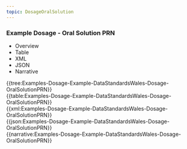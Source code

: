 ```yaml
---
topic: DosageOralSolution
---
```


### Example Dosage - Oral Solution PRN

<div class="tab-wrap">
  <ul class="tab-head">
    <li class="tablink" onclick="openCity(this,'tabtree')" data-target="tabtree">
      Overview
    </li>
    <li class="tablink" onclick="openCity(this,'tabtable')" data-target="tabtable">
      Table
    </li>
    <li class="tablink tab-active" onclick="openCity(this,'tabxml')" data-target="tabxml">
      XML
    </li>    
    <li class="tablink" onclick="openCity(this,'tabjson')" data-target="tabjson">
      JSON
    </li>    
    <li class="tablink" onclick="openCity(this,'tabnarrative')" data-target="tabnarrative">
      Narrative
    </li>
  </ul>
  <div class="tab-main">
    <div id="tabtree" class="tabcontent">
      {{tree:Examples-Dosage-Example-DataStandardsWales-Dosage-OralSolutionPRN}}
    </div>
    <div id="tabtable" class="tabcontent">
      {{table:Examples-Dosage-Example-DataStandardsWales-Dosage-OralSolutionPRN}}
    </div>       
    <div id="tabxml" class="tabcontent active">      
      {{xml:Examples-Dosage-Example-DataStandardsWales-Dosage-OralSolutionPRN}}
    </div>
    <div id="tabjson" class="tabcontent">
      {{json:Examples-Dosage-Example-DataStandardsWales-Dosage-OralSolutionPRN}}
    </div>       
    <div id="tabnarrative" class="tabcontent">
      {{narrative:Examples-Dosage-Example-DataStandardsWales-Dosage-OralSolutionPRN}}
    </div>  
  </div>
</div>